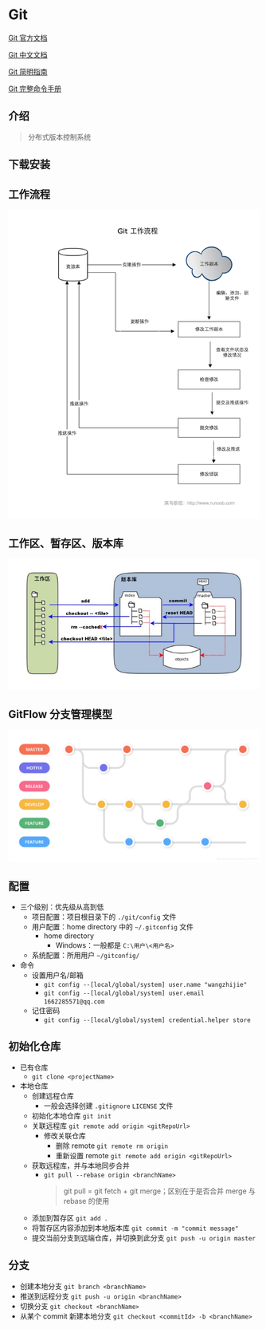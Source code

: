 # Git

[Git 官方文档](https://git-scm.com/doc)

[Git 中文文档](https://www.php.cn/manual/view/34943.html)

[Git 简明指南](https://www.runoob.com/manual/git-guide/)

[Git 完整命令手册](https://www.runoob.com/manual/github-git-cheat-sheet.pdf)

## 介绍

> 分布式版本控制系统

## 下载安装

## 工作流程

![Git工作流程](./img/git-process.png)

## 工作区、暂存区、版本库

![工作区、暂存区、版本库](./img/area.jpg)

## GitFlow 分支管理模型

![Git工作流程](./img/git-flow.png)

## 配置

- 三个级别：优先级从高到低
  - 项目配置：项目根目录下的 `./git/config` 文件
  - 用户配置：home directory 中的 `~/.gitconfig` 文件
    - home directory
      - Windows：一般都是 `C:\用户\<用户名>`
  - 系统配置：所用用户 `~/gitconfig/`
- 命令
  - 设置用户名/邮箱
    - `git config --[local/global/system] user.name "wangzhijie"`
    - `git config --[local/global/system] user.email 1662285571@qq.com`
  - 记住密码
    - `git config --[local/global/system] credential.helper store`

## 初始化仓库

- 已有仓库
  - `git clone <projectName>`
- 本地仓库
  - 创建远程仓库
    - 一般会选择创建 `.gitignore` `LICENSE` 文件
  - 初始化本地仓库 `git init`
  - 关联远程库 `git remote add origin <gitRepoUrl>`
    - 修改关联仓库
      - 删除 remote `git remote rm origin`
      - 重新设置 remote `git remote add origin <gitRepoUrl>`
  - 获取远程库，并与本地同步合并
    - `git pull --rebase origin <branchName>`
      > git pull = git fetch + git merge；区别在于是否合并
      > merge 与 rebase 的使用
  - 添加到暂存区 `git add .`
  - 将暂存区内容添加到本地版本库 `git commit -m "commit message"`
  - 提交当前分支到远端仓库，并切换到此分支 `git push -u origin master`

## 分支

- 创建本地分支 `git branch <branchName>`
- 推送到远程分支 `git push -u origin <branchName>`
- 切换分支 `git checkout <branchName>`
- 从某个 commit 新建本地分支 `git checkout <commitId> -b <branchName>`

